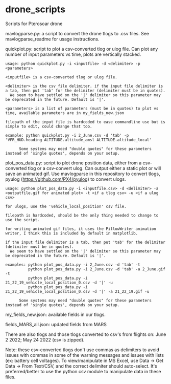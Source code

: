 # drone_scripts
Scripts for Pterosoar drone

mavlogparse.py: a script to convert the drone tlogs to .csv files. See mavlogparse_readme for usage instructions.

quickplot.py: script to plot a csv-converted tlog or ulog file. Can plot any number of input parameters vs time, plots are vertically stacked.

    usage: python quickplot.py -i <inputfile> -d <delimiter> -p <parameters>
  
    <inputfile> is a csv-converted tlog or ulog file.
      
    <delimiter> is the csv file delimiter. if the input file delimiter is a tab, then put 'tab' for the delimiter (delimiter must be in quotes). 
      We seem to have settled on the '|' delimiter so this parameter may be deprecated in the future. Default is '|'.
    
    <parameters> is a list of parameters (must be in quotes) to plot vs time, available parameters are in my_fields_new.json
        
    filepath of the input file is hardcoded to ease commandline use but is simple to edit, could change that too.
    
    example: python quickplot.py -i 2_June.csv -d 'tab' -p 'VFR_HUD.heading ALTITUDE.altitude_amsl ALTITUDE.altitude_local'
    
          Some systems may need "double quotes" for these parameters instead of 'single quotes', depends on your setup.
    
plot_pos_data.py: script to plot drone position data, either from a csv-converted tlog or a csv-convert ulog. Can output either a static plot or will save an animated gif. Use mavlogparse in this repository to convert tlogs, pyulog (https://github.com/PX4/pyulog) to convert ulogs.

    usage: python plot_pos_data.py -i <inputfile.csv> -d <delimiter> -a <outputfile.gif for animated plot> -t <if a tlog csv> -u <if a ulog csv>
    
    for ulogs, use the 'vehicle_local_position' csv file. 
    
    filepath is hardcoded, should be the only thing needed to change to use the script. 
    
    for writing animated gif files, it uses the PillowWriter animation writer, I think this is included by default in matplotlib. 
    
    if the input file delimiter is a tab, then put 'tab' for the delimiter (delimiter must be in quotes). 
      We seem to have settled on the '|' delimiter so this parameter may be deprecated in the future. Default is '|'. 
    
    examples: python plot_pos_data.py -i 2_June.csv -d 'tab' -t
              python plot_pos_data.py -i 2_June.csv -d 'tab' -a 2_June.gif -t
              python plot_pos_data.py -i 21_22_19_vehicle_local_position_0.csv -d '|' -u
              python plot_pos_data.py -i 21_22_19_vehicle_local_position_0.csv -d '|' -a 21_22_19.gif -u
              
          Some systems may need "double quotes" for these parameters instead of 'single quotes', depends on your setup. 

my_fields_new.json: available fields in our tlogs. 

fields_MARS_all.json: updated fields from MARS

There are also tlogs and those tlogs converted to csv's from flights on: June 2 2022; May 24 2022 (csv is zipped). 

Note: these csv-converted tlogs don't use commas as delimiters to avoid issues with commas in some of the warning messages and issues with lists (ex: battery cell voltages). To view/manipulate in MS Excel, use Data -> Get Data -> From Text/CSV, and the correct delimiter should auto-select. It's preferred/better to use the python csv module to manipulate data in these files.

